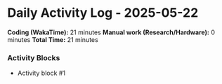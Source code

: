 # Daily Activity Log - 2025-05-22

**Coding (WakaTime):** 21 minutes
**Manual work (Research/Hardware):** 0 minutes
**Total Time:** 21 minutes

### Activity Blocks
- Activity block #1
